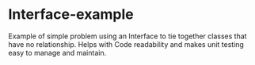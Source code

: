 # Interface-example

Example of simple problem using an Interface to tie together classes that have no relationship.
Helps with Code readability and makes unit testing easy to manage and maintain.

